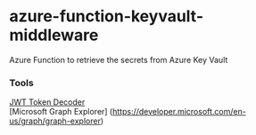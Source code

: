 # azure-function-keyvault-middleware
Azure Function to retrieve the secrets from Azure Key Vault



### Tools

[JWT Token Decoder](https://jwt.ms)  
[Microsoft Graph Explorer] (https://developer.microsoft.com/en-us/graph/graph-explorer)
